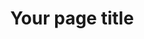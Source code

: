 ---
title: Your page title
description: Your page description

# Being listing your components
# Recommendations provided throughout this file. None are binding, but will generally provide the best aesthetic presentation. 
components:

## Hero component
- component_name: hero
  supertitle: Hero supertitle #O ptional
  title: Hero title
  description: Hero description. # Optional
  cta_label: Hero CTA # Optional
  cta_url: hero-url # Optional
  hero_img: "hero-test.svg"

## Bar graph component
- component_name: barGraph
  component_title: Title of component section
  component_description: Description of component section # Optional
  graphs:
  ## Duplicate from here to have mutliple graphs.
  - graph_title: First title # Optional
    tab_label: First tab
    data:
    ## Duplicate from here to add another bar.
    ## Recommended 4 maximum.
    - bar_value: 80
      bar_value_label: Custom label # Optional (default: bar_value + %)
      bar_color: "#DD5566" # Optional (default: green)
      bottom_label: Label below bar # Optional (recommended)

# Testimonial components
- component_name: testimonials
  title: Title of tesimonial section
  testimonialItems:
  ## Duplicate from here to add another testimonial
  ## Recommended 3 minimum. 
  - title: Title 1
    quote: The quote goes here 
    teacher_name: Name, Ofperson
    teacher_img_src: "random-img3.svg"
    teacher_type: Math teacher
    teacher_level: High school
    teacher_location: Chicago, IL


# Feature list component
- component_name: featureList
  title: Optional title for stagger components
  staggerItems:
  ## Duplicate from here to add another item
  ## Recommended 2 minimum
  - supertitle: supertitle 1
    title: title 1
    cta_label: CTA 1 # Optional
    cta_url: cta-1 # Optional
    img_src: "random-img3.svg"

# Interstitial component
- component_name: interstitial
  component_large: true ## Optional - remove component_large to use the alternate style
  title: Title for interstital # Does not display UNLESS component_large is true
  cta_label: Request demo
  cta_link: ""
  description: Description # Does not display IF component_large is true

# Sales roster component
- component_name: salesRoster
  title: Title of salesRoster component section
  description: Description of salesRoster component section
  cta_label: Contact us
  cta_url: ""
  salesRosterItems:
  ## Duplicate from here to add another profile
  - profile_img: "random-img3.svg"
    name: Name Ofperson

# Feature grid component
- component_name: featureGrid
  card_layout: true # Optional - Remove to use alternate display
  title: Title of grid component section
  featureGridItems:
  ## Duplicate from here to add another feature item
  ## Recommended 3 minimum, 6 maximum. 
  - img_src: "random-img3.svg"
    title: Title of feature
    description: Description of feature
    cta_label: CTA label # Optional
    cta_url: cta-url # Optional

# Course preview component
## Available domain names are the following:
## ela, world-language, social-studies, computer-science, math, science, and other.
- component_name: coursePreview
  title: Title of coursePreview section
  group_title: Title of domain+group
  cta_url: ""
  courseDomains:
  ## Duplicate from here to add another domain collection
  - domain: ELA
    domain_description: Description for domain here # Optional
    domain_cta_label: View more ELA
    domain_cta_url: ""
    courseCards:
    ## Duplicate from here to add another card
    ## Recommended 3 minimum 
    - card_group: ela
      card_img_src: "heart_of_darkness.svg"
      card_title: Title of subject

# Comic strip component
- component_name: comicStrips
  comicStrips:
    ## Duplicate from here to add another comic strip
    - teacher_name: Mr. Teachername
      teacher_img_src: zakaria.png
      comicPanels:
      ## REQUIRED 4 panels per comic strip. 
      - img_src: "comic_1.png"
        caption: Caption of the comic panel image. 

      - img_src: "comic_1.png"
        caption: Caption of the comic panel image. 

      - img_src: "comic_1.png"
        caption: Caption of the comic panel image. 

      - img_src: "comic_1.png"
        caption: Caption of the comic panel image. 

## Hero component
- component_name: hero
  subtitle: Subtitle for second hero # Optional
  title: Second instance of hero
  description: This will display slightly differently than the main hero # Optional
  cta_label: Hero CTA # Optional
  cta_url: hero-url # Optional
  hero_img: "random-img3.svg"

# Tab bar component
- component_name: tabBar
  tabBarItems:
    ## Duplicate from here to add another tabbar menu item
    ## Recommended 2 minimum. 
  - img_src: "random-img3.svg"
    label: Example label
    url: "path/to/page" # Optional. When removed, the url will inherit the label name. ie. "#example-label"

# Slideshow component
- component_name: slideshow
  title: Title of slideshow section
  description: Description of slideshow section ## Optional
  slideshowItems:
  ## Duplicate from here to add a slide
  ## Recommended 2 minumum. 
  - title: Title of first slide
    description: Description of first slide
    img_src: "hero-test.svg"


# Prefooter component
- component_name: preFooter
  # For the preFooter, only define the information below
  # below if you want to overwrite the defaults for a particular page
  left:
    img_src: "random-img.svg"
    title: Custom left title
    description: Custom description for left side.
    cta_label: Custom CTA
    cta_url: left-cta
  right:
    img_src: "random-img2.svg"
    title: Custom right title
    description: Custom description for right side.
    cta_label: Custom CTA
    cta_url: right-cta
---